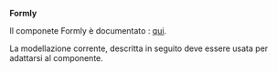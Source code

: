 **Formly**

Il componete Formly è documentato : [qui](https://formly.dev/guide/getting-started).

La modellazione corrente, descritta in seguito deve essere usata per adattarsi al componente.


